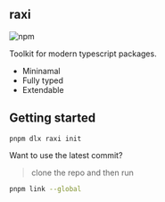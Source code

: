 ## raxi

![npm](https://img.shields.io/npm/v/raxi)

Toolkit for modern typescript packages.

-   Mininamal
-   Fully typed
-   Extendable

## Getting started

```
pnpm dlx raxi init
```

Want to use the latest commit?

> clone the repo and then run

```bash
pnpm link --global
```
